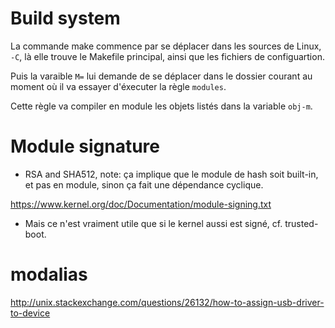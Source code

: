 # Build system

La commande make commence par se déplacer dans les sources de Linux, `-C`, là
elle trouve le Makefile principal, ainsi que les fichiers de configuartion.

Puis la varaible `M=` lui demande de se déplacer dans le dossier courant au
moment où il va essayer d'éxecuter la règle `modules`.

Cette règle va compiler en module les objets listés dans la variable `obj-m`.

# Module signature

- RSA and SHA512, note: ça implique que le module de hash soit built-in, et pas
  en module, sinon ça fait une dépendance cyclique.

https://www.kernel.org/doc/Documentation/module-signing.txt

- Mais ce n'est vraiment utile que si le kernel aussi est signé, cf.
  trusted-boot.


# modalias

http://unix.stackexchange.com/questions/26132/how-to-assign-usb-driver-to-device


